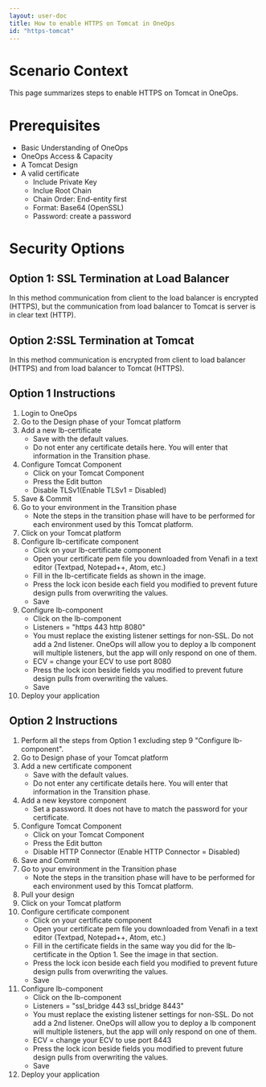 ```yaml
---
layout: user-doc
title: How to enable HTTPS on Tomcat in OneOps
id: "https-tomcat"
---
```


# Scenario Context

This page summarizes steps to enable HTTPS on Tomcat in OneOps.

# Prerequisites

* Basic Understanding of OneOps
* OneOps Access & Capacity
* A Tomcat Design
* A valid certificate
    * Include Private Key
    * Inclue Root Chain
    * Chain Order: End-entity first
    * Format: Base64 (OpenSSL)
    * Password: create a password

# Security Options

## Option 1: SSL Termination at Load Balancer

In this method communication from client to the load balancer is encrypted (HTTPS), but the communication from load balancer to Tomcat is server is in clear text (HTTP).

## Option 2:SSL Termination at Tomcat

In this method communication is encrypted from client to load balancer (HTTPS) and from load balancer to Tomcat (HTTPS).

## Option 1 Instructions


1. Login to OneOps
2. Go to the Design phase of your Tomcat platform
3. Add a new lb-certificate
    * Save with the default values.
    * Do not enter any certificate details here. You will enter that information in the Transition phase.
4. Configure Tomcat Component
    * Click on your Tomcat Component
    * Press the Edit button
    * Disable TLSv1(Enable TLSv1 = Disabled)
5. Save & Commit
6. Go to your environment in the Transition phase
    * Note the steps in the transition phase will have to be performed for each environment used by this Tomcat platform.
7. Click on your Tomcat platform
8. Configure lb-certificate component
    * Click on your lb-certificate component
    * Open your certificate pem file you downloaded from Venafi in a text editor (Textpad, Notepad++, Atom, etc.)
    * Fill in the lb-certificate fields as shown in the image.
    * Press the lock icon beside each field you modified to prevent future design pulls from overwriting the values.
    * Save 
9. Configure lb-component
    * Click on the lb-component
    * Listeners = "https 443 http 8080"
    * You must replace the existing listener settings for non-SSL. Do not add a 2nd listener. OneOps will allow you to deploy a lb component will multiple listeners, but the app will only respond on one of them.
    * ECV = change your ECV to use port 8080
    * Press the lock icon beside fields you modified to prevent future design pulls from overwriting the values.
    * Save
10. Deploy your application

## Option 2 Instructions 


1. Perform all the steps from Option 1 excluding step 9 "Configure lb-component".
2. Go to Design phase of your Tomcat platform
3. Add a new certificate component
    * Save with the default values.
    * Do not enter any certificate details here. You will enter that information in the Transition phase.
4. Add a new keystore component
    * Set a password. It does not have to match the password for your certificate.
5. Configure Tomcat Component
    * Click on your Tomcat Component
    * Press the Edit button
    * Disable HTTP Connector (Enable HTTP Connector = Disabled)
6. Save and Commit
7. Go to your environment in the Transition phase
    * Note the steps in the transition phase will have to be performed for each environment used by this Tomcat platform.
8. Pull your design
9. Click on your Tomcat platform
10. Configure certificate component
    * Click on your certificate component
    * Open your certificate pem file you downloaded from Venafi in a text editor (Textpad, Notepad++, Atom, etc.)
    * Fill in the certificate fields in the same way you did for the lb-certificate in the Option 1. See the image in that section.
    * Press the lock icon beside each field you modified to prevent future design pulls from overwriting the values.
    * Save
11. Configure lb-component
    * Click on the lb-component
    * Listeners = "ssl_bridge 443 ssl_bridge 8443"
    * You must replace the existing listener settings for non-SSL. Do not add a 2nd listener. OneOps will allow you to deploy a lb component will multiple listeners, but the app will only respond on one of them.
    * ECV = change your ECV to use port 8443
    * Press the lock icon beside fields you modified to prevent future design pulls from overwriting the values.
    * Save
12. Deploy your application

